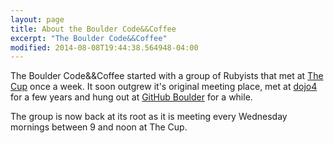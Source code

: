 ```yaml
---
layout: page
title: About the Boulder Code&&Coffee
excerpt: "The Boulder Code&&Coffee"
modified: 2014-08-08T19:44:38.564948-04:00
---
```


The Boulder Code&&Coffee started with a group of Rubyists that met at [The
Cup](http://thecupboulder.com) once a week. It soon outgrew it's original
meeting place, met at [dojo4](http://dojo4.com) for a few years and hung out at
[GitHub Boulder](http://github.com) for a while.

The group is now back at its root as it is meeting every Wednesday mornings
between 9 and noon at The Cup.
